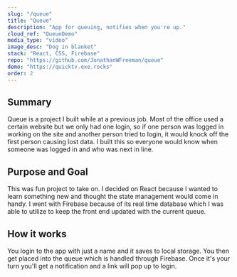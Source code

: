```yaml
---
slug: "/queue"
title: "Queue"
description: "App for queuing, notifies when you're up."
cloud_ref: "QueueDemo"
media_type: "video"
image_desc: "Dog in blanket"
stack: "React, CSS, Firebase"
repo: "https://github.com/JonathanWFreeman/queue"
demo: "https://quicktv.exe.rocks"
order: 2
---
```


## Summary

Queue is a project I built while at a previous job. Most of the office used a certain website but we only had one login, so if one person was logged in working on the site and another person tried to login, it would knock off the first person causing lost data. I built this so everyone would know when someone was logged in and who was next in line.

## Purpose and Goal

This was fun project to take on. I decided on React because I wanted to learn something new and thought the state management would come in handy. I went with Firebase because of its real time database which I was able to utilize to keep the front end updated with the current queue.

## How it works

You login to the app with just a name and it saves to local storage. You then get placed into the queue which is handled through Firebase. Once it's your turn you'll get a notification and a link will pop up to login.
